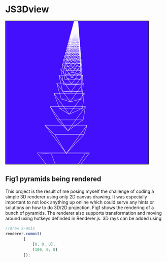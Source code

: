 # JS3Dview
![pyramids being rendered](https://github.com/VinzSpring/JS3Dview/blob/master/pyramids.PNG "Fig1")
## Fig1 pyramids being rendered
This project is the result of me posing myself the challenge of coding a simple 3D renderer using only 2D canvas drawing.
It was especially important to not look anything up online which could serve any hints or solutions on how to do 3D/2D projection.
Fig1 shows the rendering of a bunch of pyramids. The renderer also supports transformation and moving around using hotkeys definded in Renderer.js.
3D rays can be added using
```javascript
//draw x-axis
renderer.commit(
        [
            [0, 0, 0],
            [100, 0, 0]
        ]);
```
